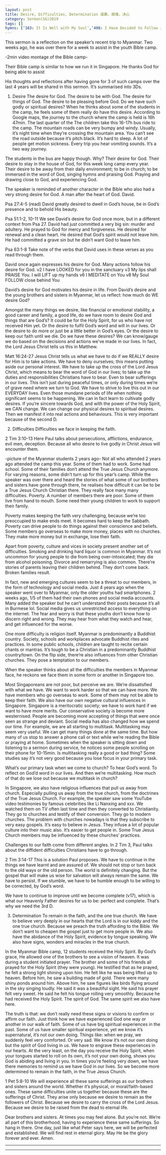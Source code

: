 ```yaml
---
layout: post
title: Desire, Difficulties, Determination 渴慕，艰难，决心
category: Sermon(SG)2019
tags: []
hymns: [‘163: It Is Well with My Soul‘,‘498: I Have Decided to Follow Jesus’]
---
```


This sermon is a reflection on the speaker’s recent trip to Myanmar. Two weeks ago, he was over there for a week to assist in the youth Bible camp. 

-2min video montage of the Bible camp-

Their Bible camp is similar to how we run it in Singapore. He thanks God for being able to assist 

His thoughts and reflections after having gone for 3 of such camps over the last 4 years will be shared in this sermon. It’s summarised into 3Ds.

1. Desire
The desire for God. The desire to be with God. The desire for things of God. The desire to be pleasing before God. Do we have such godly or spiritual desires? When he thinks about some of the students in the camp, he feels some of them really do have this desire. According to Google maps, the journey to the church where the camp is held is 16h 47min. The last quarter of the 
The children take this 16-17h bus ride to the camp. The mountain roads can be very bumpy and windy. Usually, it’s night time when they’re crossing the mountain area. You can’t see the road outside because it’s pitch black. It’s hard to sleep. A lot of people get motion sickness. Every trip you hear vomiting sounds. It’s a two way journey. 

The students in the bus are happy though. Why? Their desire for God. Their desire to stay in the house of God, for this week long camp every year. Their desire to be away from their daily environment; to be in church; to be immersed in the word of God, singing hymns and praising God. Praying and drawing close to God, and experiencing God. 

The speaker is reminded of another character in the Bible who also had a very strong desire for God. A man after the heart of God. David. 

Psa 27:4-5 (read)
David greatly desired to dwell in God’s house, be in God’s presence and to behold His beauty. 

Psa 51:1-2, 10-11
We see David’s desire for God once more, but in a different context from Psa 27. David had just committed a very big sin: murder and adultery. He prayed to God for mercy and forgiveness. He desired for renewal and a clean heart. He desired that God’s spirit would not leave him. He had committed a grave sin but he didn’t want God to leave him. 

Psa 63:1-8
Take note of the verbs that David uses in these verses as you read through them.

David once again expresses his desire for God. Many actions follow his desire for God. 
v2 I have LOOKED for you in the sanctuary
v3 My lips shall PRAISE You. I will LIFT up my hands
v6 I MEDITATE on You
v8 My Soul FOLLOW close behind You

David’s desire for God motivates his desire in life. From David’s desire and the young brothers and sisters in Myanmar, let us reflect: how much do WE desire God?

Amongst the many things we desire, like financial or emotional stability, a good career and family, a good life, do we have room to desire God and things that are God’s? It could be for the Holy Spirit, for us who have not received Him yet. Or the desire to fulfil God’s word and will in our lives. Or the desire to do more or just be a little better in God’s eyes. Or the desire to keep our faith until we die. Do we have these desires? We can know/gauge we do based on the decisions and actions we’ve made in our lives. In fact, the Lord Jesus Christ tells us this in Matthew. 

Matt 16:24-27
Jesus Christ tells us what we have to do if we REALLY desire for Him is to take actions. We have to deny ourselves; this means putting aside our personal interest. We have to take up the cross of the Lord Jesus Christ, which means to bear the word of God in our lives; to take up the duties and responsibilities Christians have to bear. Even to bear sufferings in our lives. This isn’t just during peaceful times, or only during times we’re of grave need where we turn to God. We have to strive to live this out in our EVERYDAY lives. Even those mundane periods of life when nothing significant seems to be happening. We can in fact learn to cultivate godly desires. If you’re sincere towards God, and with the power of the Holy Spirit, we CAN change. We can change our physical desires to spiritual desires. Then we manifest it into real actions and behaviours. This is very important because of the second D. 

2. Difficulties
Difficulties we face in keeping the faith. 

2 Tim 3:10-13
Here Paul talks about persecutions, afflictions, endurance, evil men, deception. Because all who desire to live godly in Christ Jesus will encounter them. 

-picture of the Myanmar students 2 years ago-
Not all who attended 2 years ago attended the camp this year. Some of them had to work. Some had school. Some of their families don’t attend the True Jesus Church anymore. For varying reasons, some didn’t turn up for this year’s camp. While the speaker was over there and heard the stories of what some of our brothers and sisters have gone through there, he realises how difficult it can be to be a True Jesus Church Christian there. They really face many many difficulties. Poverty. A number of members there are poor. Some of them live from hand to mouth. Some need their young children to work to support their family. 

Poverty makes keeping the faith very challenging, because we’re too preoccupied to make ends meet. It becomes hard to keep the Sabbath. Poverty can drive people to do things against their conscience and beliefs. Some members go overseas to make more money, places with no churches. They make more money but in exchange, lose their faith. 

Apart from poverty, culture and vices in society present another set of difficulties. Smoking and drinking hard liquor is common in Myanmar. It’s not uncommon for young people to die from being over-intoxicated; they die from alcohol poisoning. Divorce and remarrying is also common. There’re stories of parents leaving their children behind. They don’t come back. Broken families result. 

In fact, new and emerging cultures seem to be a threat to our members, in the form of technology and social media. Just 4 years ago when the speaker went over to Myanmar, only the older youths had smartphones. 2 weeks ago, 1/5 of them had their own phones and social media accounts. Many added the speaker but he can’t understand their posts because it’s all in Burmese lol. Social media gives us unrestricted access to everything on the internet. The fear and worry is that these youths don’t know how to discern right and wrong. They may hear from what they watch and hear, and get influenced for the worse. 

One more difficulty is religion itself. Myanmar is predominantly a Buddhist country. Society, schools and workplaces advocate Buddhist rites and practices. In some public schools, children are taught to recite certain chants or mantras. It’s tough to be a Christian in a predominantly Buddhist country/town. On the flip side, there’re also influences from other Christian churches. They pose a temptation to our members. 

When the speaker thinks about all the difficulties the members in Myanmar face, he reckons we face them in some form or another in Singapore too. 

Most Singaporeans are not poor, but perceive we are. We’re dissatisfied with what we have. We want to work harder so that we can have more. We have members who go overseas to work. Some of them may not be able to keep their faith. We also have our own negative cultural influences in Singapore. Singapore is a meritocratic society; we have to work hard if we want to have more merits. Our conservative society is become more westernised. People are becoming more accepting of things that were once seen as strange and deviant. Social media has also changed how we spend our time. For example, we are all starting to multitask. Multitasking may seem very useful. We can get many things done at the same time. But how many of us stop to answer a phone call or text while we’re reading the Bible or praying at home. Sometimes when the speaker is sitting down and listening to a sermon during service, he notices some people scrolling on their phone for 10-15min. Is multitasking really a good or bad thing? Some studies say it’s not very good because you lose focus in your primary task. 

What’s our primary task when we come to church? To hear God’s word. To reflect on God’d word in our lives. And then we’re multitasking. How much of that do we lose out because we multitask in church?

In Singapore, we also have religious influences that pull us away from church. Especially pulling us away from the true church, from the doctrines of the True Jesus Church. For example, the speaker saw some YouTube video testimonies by famous celebrities like Li Nanxing and xxx. We watched them on TV often last time and then they converted to Christianity. They go to churches and testify of their conversion. They go to modern churches. The problem with churches nowadays is that they subscribe to very easy gospels. It’s easy to believe in Jesus. They infuse a lot of popular culture into their music also. It’s easier to get people in. Some True Jesus Church members may be influenced by these churches’ practices. 

Challenges to our faith come from different angles. In 2 Tim 3, Paul talks about the diffident difficulties Christians have to go through. 

2 Tim 3:14-17
This is a solution Paul proposes. We have to continue in the things we have learnt and are assured of. We should not stop or turn back to the old ways or the old person. The world is definitely changing. But the gospel that will make us wise for salvation will always remain the same. We have to persist. If we stumble, we have to be humble enough to be willing to be corrected, by God’s word. 

We have to continue to improve until we become complete (v17), which is what our Heavenly Father desires for us to be: perfect and complete. That’s why we need the 3rd D. 

3. Determination
To remain in the faith, and the one true church. We have to believe very deeply in our hearts that the Lord is in our kiddy and the one true church. Because we preach the truth affording to the Bible. We don’t want to cheapen the gospel just to get more people in. We also have the abidance of the Holy Spirit, evidence by tongue speaking. We also have signs, wonders and miracles in the true church.

In the Myanmar Bible camp, 12 students received the Holy Spirit. By God’s grace, He allowed one of the brothers to see a vision of heaven. It was during a student initiated prayer. The brother and some of his friends all prayed for the Holy Spirit (they were young). He testified that as he prayed, he felt a strong light shining upon him. He felt like he was being lifted up to heaven. Before him, he saw a building made of gold. There were many shiny ponds around him. Above him, he saw figures like birds flying around in the sky singing loudly. He said it was a beautiful sight. He said his prayer felt very sweet. He said he felt his tongue rolling very smoothly. Because he had received the Holy Spirit. The spirit of God. The same spirit we also have here. 

The truth is that: we don’t really need these signs or visions to confirm or affirm our faith. Just think how we have experienced God one way or another in our walk of faith. Some of us have big spiritual experiences in the past. Some of us have smaller spiritual experience, yet we know it’s supernatural, it’s not our own doing. Things like: when we pray, we suddenly feel very comforted. Or very sad. We know it’s not our own doing but the spirit of God living in us. We have to engrave these experiences in our hearts. At the very least, on the day you receive the Holy Spirit, when your tongues started to roll on its own, it’s not your own doing, shows you God is abiding and living in you. In times you’re feeling very down, we have there memories to remind us we have God in our lives. So we become more determined to remain in the faith, in the True Jesus Church. 

1 Pet 5:8-10
We will experience all these same sufferings as our brothers and sisters around the world. Whether it’s physical, or moral/faith-based ones. These same difficulties unite us together because these are the sufferings of Christ. They arise only because we desire to remain as the followers of Christ. Because we desire to carry the cross of the Lord Jesus. Because we desire to be raised from the dead to eternal life. 

Dear brothers and sisters. At times you may feel alone. But you’re not. We’re all part of this brotherhood, having to experience these same sufferings. So hang in there. One day, just like what Peter says here, we will be perfected and established. We will find rest in eternal glory. May He be the glory forever and ever. Amen. 



----
****
     

